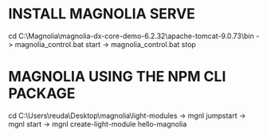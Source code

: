 # INSTALL MAGNOLIA SERVE
cd C:\Magnolia\magnolia-dx-core-demo-6.2.32\apache-tomcat-9.0.73\bin
    -> magnolia_control.bat start
    -> magnolia_control.bat stop

# MAGNOLIA USING THE NPM CLI PACKAGE
cd C:\Users\reuda\Desktop\magnolia\light-modules
    -> mgnl jumpstart
	-> mgnl start
	-> mgnl create-light-module hello-magnolia